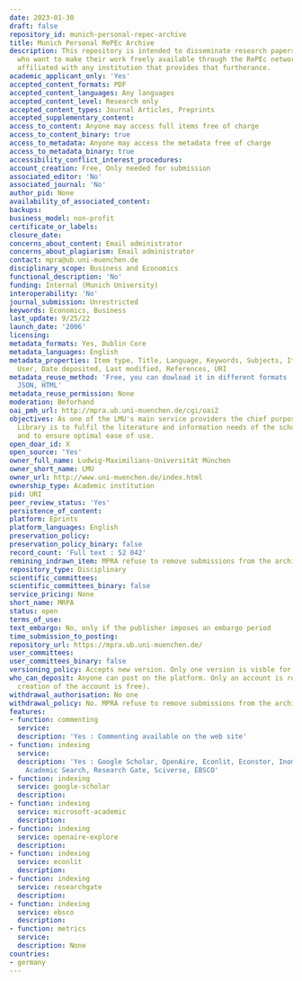 ```yaml
---
date: 2023-01-30
draft: false
repository_id: munich-personal-repec-archive
title: Munich Personal RePEc Archive
description: This repository is intended to disseminate research papers of economists
  who want to make their work freely available through the RePEc network but are not
  affiliated with any institution that provides that furtherance.
academic_applicant_only: 'Yes'
accepted_content_formats: PDF
accepted_content_languages: Any languages
accepted_content_level: Research only
accepted_content_types: Journal Articles, Preprints
accepted_supplementary_content:
access_to_content: Anyone may access full items free of charge
access_to_content_binary: true
access_to_metadata: Anyone may access the metadata free of charge
access_to_metadata_binary: true
accessibility_conflict_interest_procedures:
account_creation: Free, Only needed for submission
associated_editor: 'No'
associated_journal: 'No'
author_pid: None
availability_of_associated_content:
backups:
business_model: non-profit
certificate_or_labels:
closure_date:
concerns_about_content: Email administrator
concerns_about_plagiarism: Email administrator
contact: mpra@ub.uni-muenchen.de
disciplinary_scope: Business and Economics
functional_description: 'No'
funding: Internal (Munich University)
interoperability: 'No'
journal_submission: Unrestricted
keywords: Economics, Business
last_update: 9/25/22
launch_date: '2006'
licensing:
metadata_formats: Yes, Dublin Core
metadata_languages: English
metadata_properties: Item type, Title, Language, Keywords, Subjects, Item ID, Depositing
  User, Date deposited, Last modified, References, URI
metadata_reuse_method: 'Free, you can dowload it in different formats : Dublin Core,
  JSON, HTML'
metadata_reuse_permission: None
moderation: Beforhand
oai_pmh_url: http://mpra.ub.uni-muenchen.de/cgi/oai2
objectives: As one of the LMU's main service providers the chief purpose of the University
  Library is to fulfil the literature and information needs of the scholarly community
  and to ensure optimal ease of use.
open_doar_id: X
open_source: 'Yes'
owner_full_name: Ludwig-Maximilians-Universität München
owner_short_name: LMU
owner_url: http://www.uni-muenchen.de/index.html
ownership_type: Academic institution
pid: URI
peer_review_status: 'Yes'
persistence_of_content:
platform: Eprints
platform_languages: English
preservation_policy:
preservation_policy_binary: false
record_count: 'Full text : 52 042'
remining_indrawn_item: MPRA refuse to remove submissions from the archive
repository_type: Disciplinary
scientific_committees:
scientific_committees_binary: false
service_pricing: None
short_name: MRPA
status: open
terms_of_use:
text_embargo: No, only if the publisher imposes an embargo period
time_submission_to_posting:
repository_url: https://mpra.ub.uni-muenchen.de/
user_committees:
user_committees_binary: false
versioning_policy: Accepts new version. Only one version is visble for readers
who_can_deposit: Anyone can post on the platform. Only an account is required ( The
  creation of the account is free).
withdrawal_authorisation: No one
withdrawal_policy: No. MPRA refuse to remove submissions from the archive
features:
- function: commenting
  service:
  description: 'Yes : Commenting available on the web site'
- function: indexing
  service:
  description: 'Yes : Google Scholar, OpenAire, Econlit, Econstor, Inomics, Microsoft
    Academic Search, Research Gate, Sciverse, EBSCO'
- function: indexing
  service: google-scholar
  description:
- function: indexing
  service: microsoft-academic
  description:
- function: indexing
  service: openaire-explore
  description:
- function: indexing
  service: econlit
  description:
- function: indexing
  service: researchgate
  description:
- function: indexing
  service: ebsco
  description:
- function: metrics
  service:
  description: None
countries:
- germany
---
```



